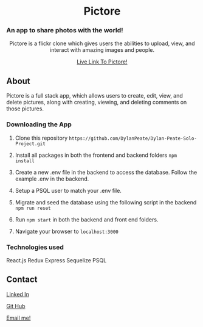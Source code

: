 <h1 align='center'>Pictore</h1>

<h3>An app to share photos with the world!</h3>

<p align=center>Pictore is a flickr clone which gives users the abilities to upload, view, and interact with amazing images and people.</p>

<p align=center><a href='https://pictore.herokuapp.com/'>Live Link To Pictore!</a></p>

  
  ## About
  
  Pictore is a full stack app, which allows users to create, edit, view, and delete pictures, along with creating, viewing, and deleting comments on those pictures.
  
  ### Downloading the App
  1. Clone this repository 
  `https://github.com/DylanPeate/Dylan-Peate-Solo-Project.git`
  
  2. Install all packages in both the frontend and backend folders `npm install`
  
  3. Create a new .env file in the backend to access the database.  Follow the example .env in the backend. 
  
  4. Setup a PSQL user to match your .env file.
  
  5. Migrate and seed the database using the following script in the backend `npm run reset`
  
  6. Run `npm start` in both the backend and front end folders. 
  
  7. Navigate your browser to `localhost:3000`
  
  ### Technologies used
  React.js
  Redux
  Express
  Sequelize
  PSQL
  
  ## Contact
  <a href='https://www.linkedin.com/in/dylan-peate-839511231/'>Linked In</a>
  
  <a href='https://github.com/DylanPeate'>Git Hub</a>
  
  <a href='mailto:info@dylanpeate.com'>Email me!</a>
  
